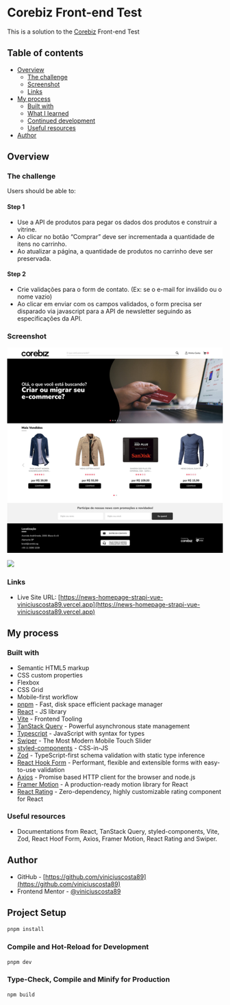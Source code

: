 # Corebiz Front-end Test

This is a solution to the [Corebiz](https://www.corebiz.ag/) Front-end Test

## Table of contents

- [Overview](#overview)
  - [The challenge](#the-challenge)
  - [Screenshot](#screenshot)
  - [Links](#links)
- [My process](#my-process)
  - [Built with](#built-with)
  - [What I learned](#what-i-learned)
  - [Continued development](#continued-development)
  - [Useful resources](#useful-resources)
- [Author](#author)

## Overview

### The challenge

Users should be able to:

#### Step 1

- Use a API de produtos para pegar os dados dos produtos e construir a vitrine.
- Ao clicar no botão “Comprar” deve ser incrementada a quantidade de itens no carrinho.
- Ao atualizar a página, a quantidade de produtos no carrinho deve ser preservada.

#### Step 2

- Crie validações para o form de contato. (Ex: se o e-mail for inválido ou o nome vazio)
- Ao clicar em enviar com os campos validados, o form precisa ser disparado via javascript para a API de newsletter seguindo as especificações da API.

### Screenshot

![](./screenshot.jpg)

![](./screenshot-dark-mode.jpg)

### Links

- Live Site URL: [https://news-homepage-strapi-vue-viniciuscosta89.vercel.app](https://news-homepage-strapi-vue-viniciuscosta89.vercel.app)

## My process

### Built with

- Semantic HTML5 markup
- CSS custom properties
- Flexbox
- CSS Grid
- Mobile-first workflow
- [pnpm](https://pnpm.io) - Fast, disk space efficient package manager
- [React](https://react.dev) - JS library
- [Vite](https://vitejs.dev) - Frontend Tooling
- [TanStack Query](https://tanstack.com/query/latest/docs/react/overview) - Powerful asynchronous state management
- [Typescript](https://www.typescriptlang.org) - JavaScript with syntax for types
- [Swiper](https://swiperjs.com) - The Most Modern Mobile Touch Slider
- [styled-components](https://styled-components.com) - CSS-in-JS
- [Zod](https://zod.dev) - TypeScript-first schema validation with static type inference
- [React Hook Form](https://www.react-hook-form.com) - Performant, flexible and extensible forms with easy-to-use validation
- [Axios](https://axios-http.com/) - Promise based HTTP client for the browser and node.js
- [Framer Motion](https://www.framer.com/motion/) - A production-ready motion library for React
- [React Rating](https://react-rating.onrender.com) - Zero-dependency, highly customizable rating component for React

### Useful resources

- Documentations from React, TanStack Query, styled-components, Vite, Zod, React Hoof Form, Axios, Framer Motion, React Rating and Swiper.

## Author

- GitHub - [https://github.com/viniciuscosta89](https://github.com/viniciuscosta89)
- Frontend Mentor - [@viniciuscosta89](https://www.frontendmentor.io/profile/viniciuscosta89)

## Project Setup

```sh
pnpm install
```

### Compile and Hot-Reload for Development

```sh
pnpm dev
```

### Type-Check, Compile and Minify for Production

```sh
npm build
```
